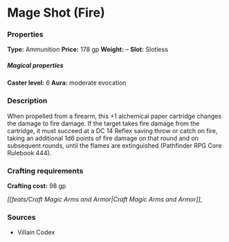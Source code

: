 ﻿---
Title: "Mage Shot (Fire)"
Type: "Ammunition"
Price: "178 gp"
Weight: "–"
Slot: "Slotless"
Caster level: "6"
Aura: "moderate evocation"
Description: |
  "When propelled from a firearm, this _+1 alchemical paper cartridge_ changes the damage to fire damage. If the target takes fire damage from the cartridge, it must succeed at a DC 14 Reflex saving throw or catch on fire, taking an additional 1d6 points of fire damage on that round and on subsequent rounds, until the flames are extinguished (_Pathfinder RPG Core Rulebook_ 444)."
Crafting cost: "98 gp"
Sources: "['Villain Codex']"
---

# Mage Shot (Fire)

### Properties

**Type:** Ammunition **Price:** 178 gp **Weight:** – **Slot:** Slotless

##### Magical properties

**Caster level:** 6 **Aura:** moderate evocation

### Description

When propelled from a firearm, this +1 alchemical paper cartridge changes the damage to fire damage. If the target takes fire damage from the cartridge, it must succeed at a DC 14 Reflex saving throw or catch on fire, taking an additional 1d6 points of fire damage on that round and on subsequent rounds, until the flames are extinguished (Pathfinder RPG Core Rulebook 444).

### Crafting requirements

**Crafting cost:** 98 gp

_[[feats/Craft Magic Arms and Armor|Craft Magic Arms and Armor]]_,

### Sources

* Villain Codex